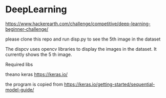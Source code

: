 # DeepLearning
https://www.hackerearth.com/challenge/competitive/deep-learning-beginner-challenge/

please clone this repo and run disp.py to see the 5th image in the dataset

The dispcv uses opencv libraries to display the images in the dataset. It currently shows the 5 th image.

Required libs

theano
keras	https://keras.io/

the program is copied from https://keras.io/getting-started/sequential-model-guide/
